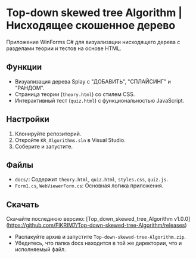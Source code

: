 # Top-down skewed tree Algorithm | Нисходящее скошенное дерево
Приложение WinForms C# для визуализации нисходящего дерева с разделами теории и тестов на основе HTML.

## Функции
- Визуализация дерева Splay с "ДОБАВИТЬ", "СПЛАЙСИНГ" и "РАНДОМ".
- Страница теории (`theory.html`) со стилем CSS.
- Интерактивный тест (`quiz.html`) с функциональностью JavaScript.

## Настройки
1. Клонируйте репозиторий.
2. Откройте `KR_Algorithms.sln` в Visual Studio.
3. Соберите и запустите.

## Файлы
- `docs/`: Содержит `theory.html`, `quiz.html`, `styles.css`, `quiz.js`.
- `Form1.cs`, `WebViewerForm.cs`: Основная логика приложения.

## Скачать
Скачайте последнюю версию: [Top_down_skewed_tree_Algorithm v1.0.0]  (https://github.com/FIKRIM7/Top-down-skewed-tree-Algorithm/releases)
- Распакуйте архив и запустите `Top-down-skewed-tree-Algorithm.zip`.
- Убедитесь, что папка docs находится в той же директории, что и исполняемый файл.
